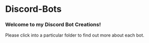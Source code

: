 # Discord-Bots

### Welcome to my Discord Bot Creations! 

Please click into a particular folder to find out more about each bot. 
